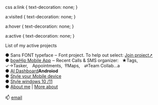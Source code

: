 css
a:link {
  text-decoration: none;
}

a:visited {
  text-decoration: none;
}

a:hover {
  text-decoration: none;
}

a:active {
  text-decoration: none;
}



List of my active projects<br>

 ● <a style="text-decoration: none" href="https://github.com/qp5/FONT">Sans FONT typeface</a> ‒ Font project. To help out select: <a href="mailto: support@bowhip.org">Join project➚</a>  <br> 
 ● <a href="https://github.com/qp5/bowHip_app">bowHip Mobile App</a> ‒ Recent Calls & SMS organizer:   ★Tags, ✓→Tasker, Appointments,  ߉Maps, ⇄Team Collab...<span style="font-size: 14px;">a</span> <br>
 ● <a href="https://github.com/qp5/map-of-AI-landscape">AI Dashboard</a><b style="padding: -7px -9px -12px -15px">Androiod </b><br>
 ● <a target="_blank" href="https://codepen.io/qp5/full/WNGbLBy">Style your Mobile device</a><apan style="padding-top: 9px"></span><br>
 ● <a target="_blank" href="https://codepen.io/qp5/project/full/ZmBrJo">Style windows 10 /11 </a><apan style="font-size: 14px"></span><br>
 ● <a target="_blank" href="https://github.com/qp5/About-me/blob/main/README.md">About me</a> | <a target="_blank" href="https://bowhip.org/about">More about</a><br>
<br>
📫  <a href="mailto: support@bowhip.org">email</a>

